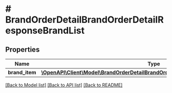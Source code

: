 # # BrandOrderDetailBrandOrderDetailResponseBrandList

## Properties

Name | Type | Description | Notes
------------ | ------------- | ------------- | -------------
**brand_item** | [**\OpenAPI\Client\Model\BrandOrderDetailBrandOrderDetailResponseBrandListBrandItem[]**](BrandOrderDetailBrandOrderDetailResponseBrandListBrandItem.md) |  | [optional]

[[Back to Model list]](../../README.md#models) [[Back to API list]](../../README.md#endpoints) [[Back to README]](../../README.md)
